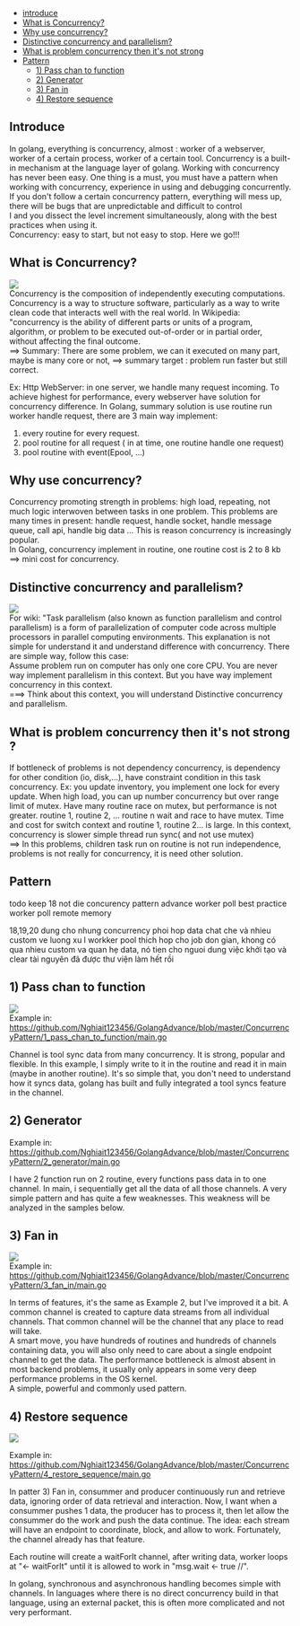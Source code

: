 - [introduce](#introduce)
- [What is Concurrency?](#WhatIsConcurrency?)
- [Why use concurrency?](#WhyUseConcurrency?)
- [Distinctive concurrency and parallelism?](#DistinctiveConcurrencyAndParallelism?)
- [What is problem concurrency then it's not strong](#WhatsIsProblemConcurrencyThenIt'sNotStrong?)
- [Pattern](#Pattern)
  - [1) Pass chan to function](#1PassChanToFunction)
  - [2) Generator](#2Generator)
  - [3) Fan in](#3FanIn)
  - [4) Restore sequence](#4RestoreSequence)


## Introduce <a name="introduce"></a>
In golang, everything is concurrency, almost : worker of a webserver, worker of a certain process, worker of a certain tool. Concurrency is a built-in mechanism at the language layer of golang. Working with concurrency has never been easy. One thing is a must, you must have a pattern when working with concurrency, experience in using and debugging concurrently. If you don't follow a certain concurrency pattern, everything will mess up, there will be bugs that are unpredictable and difficult to control </br>
I and you dissect the level increment simultaneously, along with the best practices when using it. </br>
Concurrency:  easy to start, but not easy to stop. Here we go!!! </br>

## What is Concurrency? <a name="WhatIsConcurrency"></a>
 ![](img/concurrency_define.png) </br>
 Concurrency is the composition of independently executing computations. Concurrency is a way to structure software, particularly as a way to write clean code that interacts well with the real world. In Wikipedia: "concurrency is the ability of different parts or units of a program, algorithm, or problem to be executed out-of-order or in partial order, without affecting the final outcome. </br>
 ==> Summary: There are some problem, we can it executed on many part, maybe is many core or not, ==> summary target : problem run faster but still correct.

Ex: Http WebServer: in one server, we handle many request incoming. To achieve highest for performance, every webserver have solution for concurrency difference. In Golang, summary solution is use routine run worker handle request, there are 3 main way implement: </br>
   1) every routine for every request. </br>
   2) pool routine for all request ( in at time, one routine handle one request) </br>
   3) pool routine with event(Epool, ...) </br>

## Why use concurrency? <a name="WhyUseConcurrency?"></a>
 Concurrency promoting strength in problems: high load, repeating, not much logic interwoven between tasks in one problem. This problems are many times in present: handle request, handle socket, handle message queue, call api, handle big data ... This is reason concurrency is increasingly popular. </br>
 In Golang, concurrency implement in routine, one routine cost is 2 to 8 kb ==> mini cost for concurrency. </br>


## Distinctive concurrency and parallelism?  <a name="DistinctiveConcurrencyAndParallelism?"></a>
 ![](img/parallelism.png) </br>
 For wiki: "Task parallelism (also known as function parallelism and control parallelism) is a form of parallelization of computer code across multiple processors in parallel computing environments. This explanation is not simple for understand it and understand difference with concurrency. There are simple way, follow this case: </br>
    Assume problem run on computer has only one core CPU. You are never way implement parallelism in this context. But you have way implement concurrency in this context. </br>
 ===>    Think about this context, you will understand Distinctive concurrency and parallelism. </br>


## What is problem concurrency then it's not strong ?  <a name="WhatsIsProblemConcurrencyThenIt'sNotStrong?"></a>
  If bottleneck of problems is not dependency concurrency, is dependency for other condition (io, disk,...), have constraint condition in this task concurrency. Ex: you update inventory, you implement one lock for every update. When high load, you can up number concurrency but over range limit of mutex. Have many routine race on mutex, but performance is not greater. routine 1, routine 2, ... routine n wait and race to have mutex. Time and cost for switch context and routine 1, routine 2... is large. In this context, concurrency is slower simple thread run sync( and not use mutex) </br>
==> In this problems, children task run on routine is not run independence, problems is not really for concurrency, it is need other solution. </br>

## Pattern  <a name="Pattern"></a>

todo keep 18 not die 
concurency pattern advance
worker poll best practice
worker poll remote memory

18,19,20 dung cho nhung concurrency phoi hop data chat che và nhieu custom ve luong xu l
workker pool thich hop cho job don gian, khong có qua nhieu custom va quan hẹ data, nó tien cho nguoi dung việc khởi tạo và clear tài nguyên đã được thư viện làm hết rồi


## 1) Pass chan to function  <a name="1PassChanToFunction"></a>
![](img/channel.png) </br>
Example in: https://github.com/Nghiait123456/GolangAdvance/blob/master/ConcurrencyPattern/1_pass_chan_to_function/main.go </br>

Channel is tool sync data from many concurrency. It is strong, popular and flexible. In this example, I simply write to it in the routine and read it in main (maybe in another routine). It's so simple that, you don't need to understand how it syncs data, golang has built and fully integrated a tool syncs feature in the channel. </br>

## 2) Generator  <a name="2Generator"></a>
Example in: https://github.com/Nghiait123456/GolangAdvance/blob/master/ConcurrencyPattern/2_generator/main.go </br>

I have 2 function run on 2 routine, every functions pass data in to one channel. In main, i sequentially get all the data of all those channels. A very simple pattern and has quite a few weaknesses. This weakness will be analyzed in the samples below. </br>



## 3) Fan in  <a name="3FanIn"></a>
![](img/fan-in.png) </br>
Example in: https://github.com/Nghiait123456/GolangAdvance/blob/master/ConcurrencyPattern/3_fan_in/main.go </br>

In terms of features, it's the same as Example 2, but I've improved it a bit. A common channel is created to capture data streams from all individual channels. That common channel will be the channel that any place to read will take. </br>
A smart move, you have hundreds of routines and hundreds of channels containing data, you will also only need to care about a single endpoint channel to get the data. The performance bottleneck is almost absent in most backend problems, it usually only appears in some very deep performance problems in the OS kernel. </br>
A simple, powerful and commonly used pattern. </br>


## 4) Restore sequence  <a name="4RestoreSequence"></a>
![](img/4_restore_sequence.png) </br>

Example in: https://github.com/Nghiait123456/GolangAdvance/blob/master/ConcurrencyPattern/4_restore_sequence/main.go </br>

In patter 3) Fan in, consummer and producer continuously run and retrieve data, ignoring order of data retrieval and interaction. Now, I want when a consummer pushes 1 data, the producer has to process it, then let allow the consummer do the work and push the data continue. The idea: each stream will have an endpoint to coordinate, block, and allow to work. Fortunately, the channel already has that feature. </br>

Each routine will create a waitForIt channel, after writing data, worker loops at "<- waitForIt" until it is allowed to work in "msg.wait <- true //". </br>

In golang, synchronous and asynchronous handling becomes simple with channels. In languages ​​where there is no direct concurrency build in that language, using an external packet, this is often more complicated and not very performant. </br>